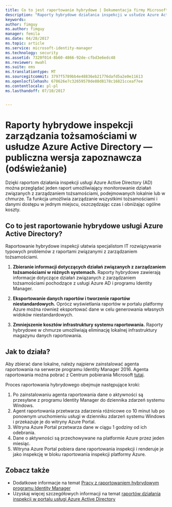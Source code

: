 ```yaml
---
title: Co to jest raportowanie hybrydowe | Dokumentacja firmy Microsoft
description: "Raporty hybrydowe działania inspekcji w usłudze Azure Active Directory pozwalają przeglądać poddane inspekcji zdarzenia w chmurze i lokalne."
keywords: 
author: fimguy
ms.author: fimguy
manager: femila
ms.date: 04/28/2017
ms.topic: article
ms.service: microsoft-identity-manager
ms.technology: security
ms.assetid: 7320f014-8b60-4866-92de-cfbd3e6edc48
ms.reviewer: mwahl
ms.suite: ems
ms.translationtype: MT
ms.sourcegitcommit: 3797f5789bb4e48836eb21776dafd5a2e0e11613
ms.openlocfilehash: 678626e7c32659570de88d8178c16821cceaf7ee
ms.contentlocale: pl-pl
ms.lasthandoff: 07/10/2017


---
```


# Raporty hybrydowe inspekcji zarządzania tożsamościami w usłudze Azure Active Directory — publiczna wersja zapoznawcza (odświeżanie)
<a id="hybrid-identity-management-audit-reports-in-azure-active-directory---public-previewrefresh" class="xliff"></a>
Dzięki raportom działania inspekcji usługi Azure Active Directory (AD) można przeglądać jeden raport umożliwiający monitorowanie działań związanych z zarządzaniem tożsamościami, podejmowanych lokalnie lub w chmurze. Ta funkcja umożliwia zarządzanie wszystkimi tożsamościami i danymi dostępu w jednym miejscu, oszczędzając czas i obniżając ogólne koszty.

## Co to jest raportowanie hybrydowe usługi Azure Active Directory?
<a id="what-is-azure-active-directory-hybrid-reporting" class="xliff"></a>
Raportowanie hybrydowe inspekcji ułatwia specjalistom IT rozwiązywanie typowych problemów z raportami związanymi z zarządzaniem tożsamościami.

1. **Zbieranie informacji dotyczących działań związanych z zarządzaniem tożsamościami w różnych systemach.** Raporty hybrydowe zawierają informacje dotyczące działań związanych z zarządzaniem tożsamościami pochodzące z usługi Azure AD i programu Identity Manager.

2. **Eksportowanie danych raportów i tworzenie raportów niestandardowych.** Oprócz wyświetlania raportów w portalu platformy Azure można również eksportować dane w celu generowania własnych widoków niestandardowych.

3. **Zmniejszenie kosztów infrastruktury systemu raportowania.** Raporty hybrydowe w chmurze umożliwiają eliminację lokalnej infrastruktury magazynu danych raportowania.

## Jak to działa?
<a id="how-does-it-work" class="xliff"></a>

Aby zbierać dane lokalne, należy najpierw zainstalować agenta raportowania na serwerze programu Identity Manager 2016. Agenta raportowania można pobrać z Centrum pobierania Microsoft [tutaj](https://www.microsoft.com/en-us/download/details.aspx?id=55112).

Proces raportowania hybrydowego obejmuje następujące kroki:
1. Po zainstalowaniu agenta raportowania dane o aktywności są przesyłane z programu Identity Manager do dziennika zdarzeń systemu Windows.
2. Agent raportowania przetwarza zdarzenia różnicowe co 10 minut lub po ponownym uruchomieniu usługi w dzienniku zdarzeń systemu Windows i przekazuje je do witryny Azure Portal.
3. Witryna Azure Portal przetwarza dane w ciągu 1 godziny od ich odebrania.
4. Dane o aktywności są przechowywane na platformie Azure przez jeden miesiąc.
5. Witryna Azure Portal pobiera dane raportowania inspekcji i renderuje je jako inspekcję w bloku raportowania inspekcji platformy Azure.

## Zobacz także
<a id="see-also" class="xliff"></a>
- Dodatkowe informacje na temat [Pracy z raportowaniem hybrydowym programu Identity Manager](working-with-identity-manager-hybrid-reporting.md)
- Uzyskaj więcej szczegółowych informacji na temat [raportów działania inspekcji w portalu usługi Azure Active Directory](https://docs.microsoft.com/en-us/azure/active-directory/active-directory-reporting-activity-audit-logs)
